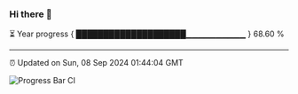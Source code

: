 ### Hi there 👋

⏳ Year progress { ████████████████████▁▁▁▁▁▁▁▁▁▁ } 68.60 %

---

⏰ Updated on Sun, 08 Sep 2024 01:44:04 GMT

![Progress Bar CI](https://github.com/ZhaoGui/ZhaoGui/workflows/Progress%20Bar%20CI/badge.svg)
